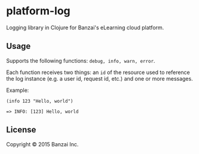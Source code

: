# platform-log

Logging library in Clojure for Banzai's eLearning cloud platform.

## Usage

Supports the following functions: `debug, info, warn, error`.

Each function receives two things: an `id` of the resource used to reference the log instance (e.g. a user id, request id, etc.) and one or more messages.

Example:

```
(info 123 "Hello, world")

=> INFO: [123] Hello, world
```

## License

Copyright © 2015 Banzai Inc.
